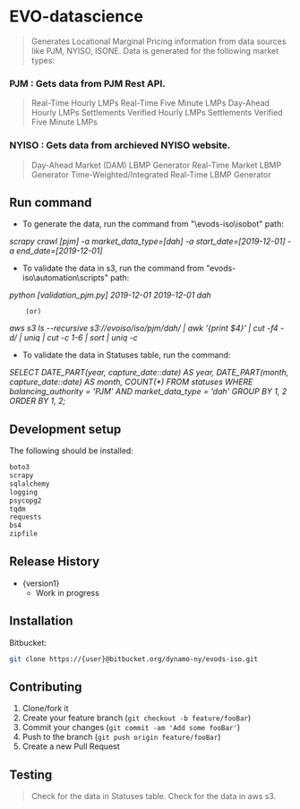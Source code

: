 # EVO-datascience
> Generates Locational Marginal Pricing information from data sources like PJM, NYISO, ISONE.
> Data is generated for the following market types:

### PJM : Gets data from PJM Rest API.
> Real-Time Hourly LMPs
> Real-Time Five Minute LMPs
> Day-Ahead Hourly LMPs
> Settlements Verified Hourly LMPs
> Settlements Verified Five Minute LMPs

### NYISO : Gets data from archieved NYISO website.
> Day-Ahead Market (DAM) LBMP Generator
> Real-Time Market LBMP  Generator
> Time-Weighted/Integrated Real-Time LBMP Generator

## Run command

- To generate the data, run the command from "\evods-iso\isobot" path:

_scrapy crawl [pjm] -a market_data_type=[dah] -a start_date=[2019-12-01] -a end_date=[2019-12-01]_

- To validate the data in s3, run the command from "evods-iso\automation\scripts" path:

_python [validation_pjm.py] 2019-12-01 2019-12-01 dah_

		(or)
_aws s3 ls --recursive s3://evoiso/iso/pjm/dah/ | awk '{print $4}' | cut -f4 -d/ | uniq | cut -c 1-6 | sort | uniq -c_

- To validate the data in Statuses table, run the command:

_SELECT DATE_PART(year, capture_date::date) AS year, DATE_PART(month, capture_date::date) AS month, COUNT(*) FROM statuses WHERE balancing_authority = 'PJM' AND market_data_type = 'dah' GROUP BY 1, 2 ORDER BY 1, 2;_

## Development setup

The following should be installed:

```sh
boto3
scrapy
sqlalchemy
logging
psycopg2
tqdm
requests
bs4
zipfile
```

## Release History

* {version1}
    * Work in progress

## Installation

Bitbucket:

```sh
git clone https://{user}@bitbucket.org/dynamo-ny/evods-iso.git
```

## Contributing

1. Clone/fork it 
2. Create your feature branch (`git checkout -b feature/fooBar`)
3. Commit your changes (`git commit -am 'Add some fooBar'`)
4. Push to the branch (`git push origin feature/fooBar`)
5. Create a new Pull Request

## Testing
> Check for the data in Statuses table.
> Check for the data in aws s3.
